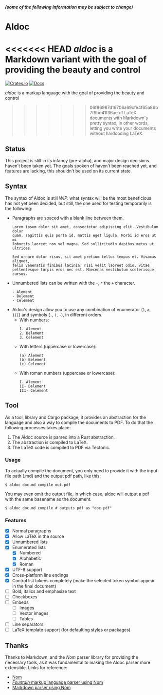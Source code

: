 ***(some of the following information may be subject to change)***
# Aldoc

<<<<<<< HEAD
*aldoc* is a Markdown variant with the goal of providing the beauty and control 
=======
[![Crates.io](https://img.shields.io/crates/v/aldoc.svg)](https://crates.io/crates/aldoc)
[![Docs](https://docs.rs/aldoc/badge.svg)](https://docs.rs/aldoc)

*aldoc* is a markup language with the goal of providing the beauty and control 
>>>>>>> 06f86987d16706a69cfe4f65a86b7f9be41f36ae
of LaTeX documents with Markdown's pretty syntax, in other words, letting you 
write your documents without hardcoding LaTeX.

## Status

This project is still in its infancy (pre-alpha), and major design decisions 
haven't been taken yet. The goals spoken of haven't been reached yet, and 
features are lacking, this shouldn't be used on its current state.

## Syntax 

The syntax of Aldoc is still *WIP*: what syntax will be the most beneficious 
has not yet been decided, but still, the one used for testing temporarily is 
the following:

- Paragraphs are spaced with a blank line between them.
	```
	Lorem ipsum dolor sit amet, consectetur adipiscing elit. Vestibulum dolor 
	quam, sagittis quis porta id, mattis eget ligula. Morbi id eros ut mi 
	lobortis laoreet non vel magna. Sed sollicitudin dapibus metus ut ultrices. 

	Sed ornare dolor risus, sit amet pretium tellus tempus et. Vivamus aliquet,
	felis venenatis finibus lacinia, nisi velit laoreet odio, vitae 
	pellentesque turpis eros nec est. Maecenas vestibulum scelerisque cursus.
	```
- Unnumbered lists can be written with the `-`, `*` the `+` character.
	```
	- Alement
	- Belement
	- Celement
	```
- Aldoc's design allow you to use any combination of enumerator (`1`, `a`, 
`III`) and symbols (`.`, `)`, `-`), in different orders.
	- With numbers:
		```
		1. Alement
		2. Belement
		3. Celement
		```
	- With letters (uppercase or lowercase):
		```
		(a) Alement
		(b) Belement
		(c) Celement
		```
	- With roman numbers (uppercase or lowercase):
		```
		I- Alement
		II- Belement
		III- Celement
		```

## Tool

As a tool, library and Cargo package, it provides an abstraction for the 
language and also a way to compile the documents to PDF. To do that the 
following processes takes place:

1. The Aldoc source is parsed into a Rust abstraction.
2. The abstraction is compiled to LaTeX.
3. The LaTeX code is compiled to PDF via Tectonic.

### Usage

To actually compile the document, you only need to provide it with the input
file path (.md) and the output pdf path, like this:

```shell
$ aldoc doc.md compile out.pdf
```

You may even omit the output file, in which case, aldoc will output a pdf
with the same basename as the document.

```shell
$ aldoc doc.md compile # outputs pdf as "doc.pdf"
```

### Features

- [X] Normal paragraphs
- [X] Allow LaTeX in the source
- [X] Unnumbered lists
- [X] Enumerated lists
	- [X] Numbered
	- [X] Alphabetic
	- [X] Roman
- [X] UTF-8 support
- [X] Cross-platform line endings
- [X] Control list tokens completely (make the selected token symbol appear in 
the final document)
- [ ] Bold, italics and emphasize text
- [ ] Checkboxes
- [ ] Embeds
	- [ ] Images
	- [ ] Vector images
	- [ ] Tables
- [ ] Line separators
- [ ] LaTeX template support (for defaulting styles or packages)

## Thanks

Thanks to Markdown, and the *Nom* parser library for providing the necessary 
tools, as it was fundamental to making the Aldoc parser more extensible. Links 
for reference:

- [Nom](https://github.com/Geal/nom)
- [*Fountain* markup language parser using Nom](https://github.com/adamchalmers/fountain-rs)
- [Markdown parser using Nom](https://github.com/HGHimself/prose/blob/master/src/markdown.rs)
